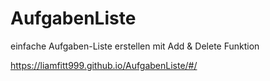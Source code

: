 # AufgabenListe
einfache Aufgaben-Liste erstellen mit Add &amp; Delete Funktion

https://liamfitt999.github.io/AufgabenListe/#/
